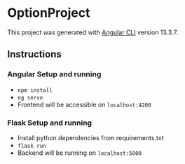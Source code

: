 # OptionProject

This project was generated with [Angular CLI](https://github.com/angular/angular-cli) version 13.3.7.

## Instructions

### Angular Setup and running
- `npm install`
- `ng serve`
- Frontend will be accessible on `localhost:4200`


### Flask Setup and running 
- Install python dependencies from requirements.txt
- `flask run`
- Backend will be running on `localhost:5000`


